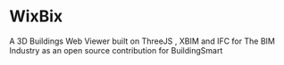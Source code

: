 # WixBix
A 3D Buildings Web Viewer built on ThreeJS , XBIM and IFC for The BIM Industry as an open source contribution for BuildingSmart
